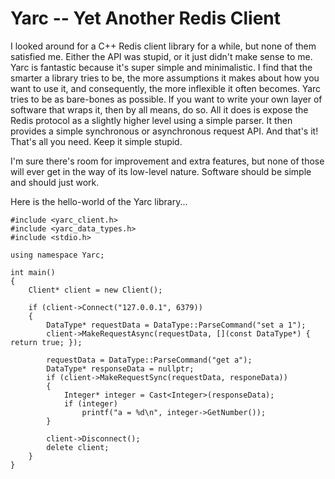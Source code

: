 # Yarc -- Yet Another Redis Client

I looked around for a C++ Redis client library for a while, but none of them satisfied me.  Either the API was stupid, or it just didn't make sense to me.  Yarc is fantastic because it's super simple and minimalistic.  I find that the smarter a library tries to be, the more assumptions it makes about how you want to use it, and consequently, the more inflexible it often becomes.  Yarc tries to be as bare-bones as possible.  If you want to write your own layer of software that wraps it, then by all means, do so.  All it does is expose the Redis protocol as a slightly higher level using a simple parser.  It then provides a simple synchronous or asynchronous request API.  And that's it!  That's all you need.  Keep it simple stupid.

I'm sure there's room for improvement and extra features, but none of those will ever get in the way of its low-level nature.  Software should be simple and should just work.

Here is the hello-world of the Yarc library...

```
#include <yarc_client.h>
#include <yarc_data_types.h>
#include <stdio.h>

using namespace Yarc;

int main()
{
	Client* client = new Client();

	if (client->Connect("127.0.0.1", 6379))
	{
		DataType* requestData = DataType::ParseCommand("set a 1");
		client->MakeRequestAsync(requestData, [](const DataType*) { return true; });

		requestData = DataType::ParseCommand("get a");
		DataType* responseData = nullptr;
		if (client->MakeRequestSync(requestData, responeData))
		{
			Integer* integer = Cast<Integer>(responseData);
			if (integer)
				printf("a = %d\n", integer->GetNumber());
		}
	
		client->Disconnect();
		delete client;
	}
}
```